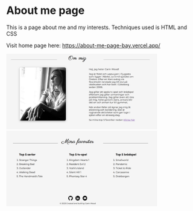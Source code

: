 # About me page

This is a page about me and my interests. Techniques used is HTML and CSS

Visit home page here: https://about-me-page-bay.vercel.app/

<img src="./assets/images/screenshot1.png" alt="screenshot of home page" width="400" height="200"/>
<img src="./assets/images/Screenshot2.png" alt="Screenshot of home page" width="400" height="200"/>